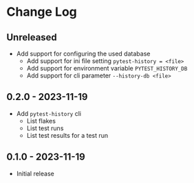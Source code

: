 # Change Log

## Unreleased

* Add support for configuring the used database 
  * Add support for ini file setting `pytest-history = <file>`
  * Add support for environment variable `PYTEST_HISTORY_DB`
  * Add support for cli parameter `--history-db <file>`

## 0.2.0 - 2023-11-19

* Add `pytest-history` cli 
  * List flakes
  * List test runs
  * List test results for a test run

## 0.1.0 - 2023-11-19

* Initial release